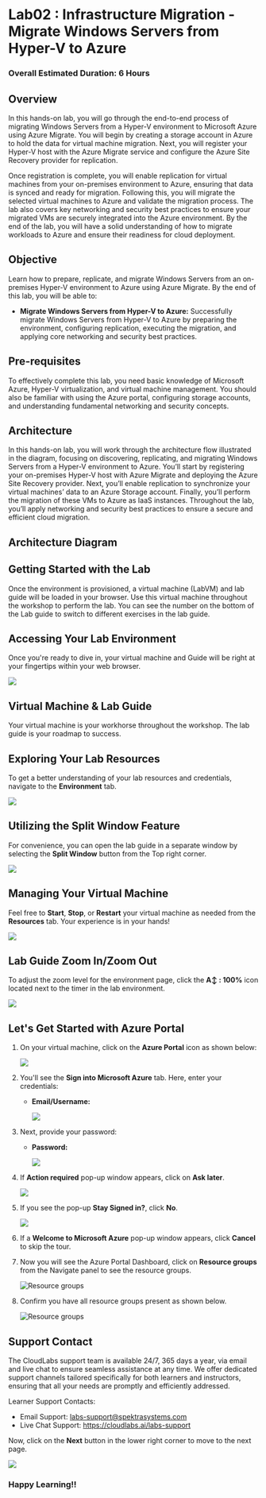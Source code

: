 # Lab02 : Infrastructure Migration - Migrate Windows Servers from Hyper-V to Azure

### Overall Estimated Duration: 6 Hours

## Overview
In this hands-on lab, you will go through the end-to-end process of migrating Windows Servers from a Hyper-V environment to Microsoft Azure using Azure Migrate. You will begin by creating a storage account in Azure to hold the data for virtual machine migration. Next, you will register your Hyper-V host with the Azure Migrate service and configure the Azure Site Recovery provider for replication.

Once registration is complete, you will enable replication for virtual machines from your on-premises environment to Azure, ensuring that data is synced and ready for migration. Following this, you will migrate the selected virtual machines to Azure and validate the migration process. The lab also covers key networking and security best practices to ensure your migrated VMs are securely integrated into the Azure environment. By the end of the lab, you will have a solid understanding of how to migrate workloads to Azure and ensure their readiness for cloud deployment.

## Objective
Learn how to prepare, replicate, and migrate Windows Servers from an on-premises Hyper-V environment to Azure using Azure Migrate. By the end of this lab, you will be able to:

- **Migrate Windows Servers from Hyper-V to Azure:** Successfully migrate Windows Servers from Hyper-V to Azure by preparing the environment, configuring replication, executing the migration, and applying core networking and security best practices.

## Pre-requisites
To effectively complete this lab, you need basic knowledge of Microsoft Azure, Hyper-V virtualization, and virtual machine management. You should also be familiar with using the Azure portal, configuring storage accounts, and understanding fundamental networking and security concepts.

## Architecture
In this hands-on lab, you will work through the architecture flow illustrated in the diagram, focusing on discovering, replicating, and migrating Windows Servers from a Hyper-V environment to Azure. You’ll start by registering your on-premises Hyper-V host with Azure Migrate and deploying the Azure Site Recovery provider. Next, you’ll enable replication to synchronize your virtual machines’ data to an Azure Storage account. Finally, you’ll perform the migration of these VMs to Azure as IaaS instances. Throughout the lab, you’ll apply networking and security best practices to ensure a secure and efficient cloud migration.

## Architecture Diagram

## Getting Started with the Lab
Once the environment is provisioned, a virtual machine (LabVM) and lab guide will be loaded in your browser. Use this virtual machine throughout the workshop to perform the lab. You can see the number on the bottom of the Lab guide to switch to different exercises in the lab guide.

## Accessing Your Lab Environment
 
Once you're ready to dive in, your virtual machine and Guide will be right at your fingertips within your web browser.

   ![](./Images/30052025(1)new1.png)

## Virtual Machine & Lab Guide
 
Your virtual machine is your workhorse throughout the workshop. The lab guide is your roadmap to success.
 
## Exploring Your Lab Resources
 
To get a better understanding of your lab resources and credentials, navigate to the **Environment** tab.

   ![](./Images/30052025(2)new.png)
 
## Utilizing the Split Window Feature
 
For convenience, you can open the lab guide in a separate window by selecting the **Split Window** button from the Top right corner.
 
   ![](./Images/30052025(3)new.png)
 
## Managing Your Virtual Machine
 
Feel free to **Start**, **Stop**, or **Restart** your virtual machine as needed from the **Resources** tab. Your experience is in your hands!
 
  ![](./Images/30052025(4)new.png)

## Lab Guide Zoom In/Zoom Out

To adjust the zoom level for the environment page, click the **A↕ : 100%** icon located next to the timer in the lab environment.

   ![](./Images/30052025(5)new.png)
 
## Let's Get Started with Azure Portal
 
1. On your virtual machine, click on the **Azure Portal** icon as shown below:
 
    ![](./Images/GS1new.png)
 
2. You'll see the **Sign into Microsoft Azure** tab. Here, enter your credentials:
 
   - **Email/Username:** <inject key="AzureAdUserEmail"></inject>
 
      ![](./Images/GS2new.png)
 
3. Next, provide your password:
 
   - **Password:** <inject key="AzureAdUserPassword"></inject>
 
      ![](./Images/GS3new.png)

4. If **Action required** pop-up window appears, click on **Ask later**.

      ![](./Images/ask-later-01new.png)
 
4. If you see the pop-up **Stay Signed in?**, click **No**.

      ![](./Images/GS9new.png)

6. If a **Welcome to Microsoft Azure** pop-up window appears, click **Cancel** to skip the tour.

7. Now you will see the Azure Portal Dashboard, click on **Resource groups** from the Navigate panel to see the resource groups.

   ![](Images/select-rgnew.png "Resource groups")
   
8. Confirm you have all resource groups present as shown below.

   ![](Images/upimage10new.png "Resource groups")
 
## Support Contact
The CloudLabs support team is available 24/7, 365 days a year, via email and live chat to ensure seamless assistance at any time. We offer dedicated support channels tailored specifically for both learners and instructors, ensuring that all your needs are promptly and efficiently addressed.

Learner Support Contacts:

- Email Support: labs-support@spektrasystems.com
- Live Chat Support: https://cloudlabs.ai/labs-support

Now, click on the **Next** button in the lower right corner to move to the next page.

   ![](./Images/GS4new.png)

### Happy Learning!!
